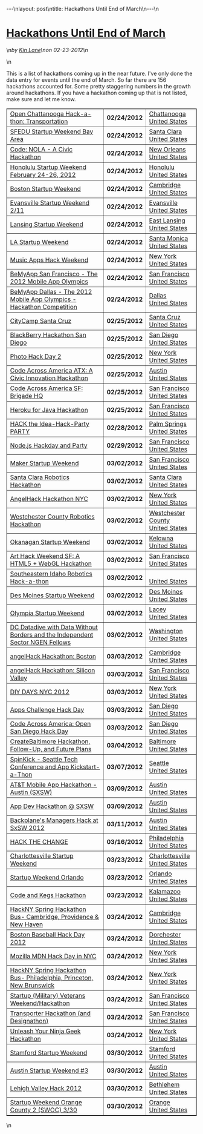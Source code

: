 ---\nlayout: post\ntitle: Hackathons Until End of March\n---\n<h1 class="title"><a href="#" rel="bookmark" title="Hackathons Until End of March">Hackathons Until End of March</a></h1>\n<i><span class="small">by</span> <a href="https://plus.google.com/106460238807821851374" rel="author">Kin Lane</a>\n<span class="small">on</span> <span class="post-date">02-23-2012</span>\n</i><p></p>\n<p>This is a list of hackathons coming up in the near future.  I've only done the data entry for events until the end of March.  So far there are 156 hackathons accounted for.  Some pretty staggering numbers in the growth around hackathons.  If you have a hackathon coming up that is not listed, make sure and let me know.</p>
<table border="1" cellspacing="5" cellpadding="5" width="100%">
<tbody>
<tr>
<td><a href="/events/open_chattanooga_hackathon_transportation.php">Open Chattanooga Hack-a-thon: Transportation</a></td>
<td><strong>02/24/2012</strong></td>
<td><a href="/events/open_chattanooga_hackathon_transportation.php">Chattanooga<br />United States</a></td>
</tr>
<tr>
<td><a href="/events/sfedu_startup_weekend_bay_area.php">SFEDU Startup Weekend Bay Area</a></td>
<td><strong>02/24/2012</strong></td>
<td><a href="/events/sfedu_startup_weekend_bay_area.php">Santa Clara<br />United States</a></td>
</tr>
<tr>
<td><a href="/events/code_nola__a_civic_hackathon.php">Code: NOLA - A Civic Hackathon</a></td>
<td><strong>02/24/2012</strong></td>
<td><a href="/events/code_nola__a_civic_hackathon.php">New Orleans<br />United States</a></td>
</tr>
<tr>
<td><a href="/events/honolulu_startup_weekend_february_2426_2012.php">Honolulu Startup Weekend February 24-26, 2012</a></td>
<td><strong>02/24/2012</strong></td>
<td><a href="/events/honolulu_startup_weekend_february_2426_2012.php">Honolulu<br />United States</a></td>
</tr>
<tr>
<td><a href="/events/boston_startup_weekend.php">Boston Startup Weekend</a></td>
<td><strong>02/24/2012</strong></td>
<td><a href="/events/boston_startup_weekend.php">Cambridge<br />United States</a></td>
</tr>
<tr>
<td><a href="/events/evansville_startup_weekend_211.php">Evansville Startup Weekend 2/11</a></td>
<td><strong>02/24/2012</strong></td>
<td><a href="/events/evansville_startup_weekend_211.php">Evansville<br />United States</a></td>
</tr>
<tr>
<td><a href="/events/lansing_startup_weekend.php">Lansing Startup Weekend</a></td>
<td><strong>02/24/2012</strong></td>
<td><a href="/events/lansing_startup_weekend.php">East Lansing<br />United States</a></td>
</tr>
<tr>
<td><a href="/events/la_startup_weekend.php">LA Startup Weekend</a></td>
<td><strong>02/24/2012</strong></td>
<td><a href="/events/la_startup_weekend.php">Santa Monica<br />United States</a></td>
</tr>
<tr>
<td><a href="/events/music_apps_hack_weekend.php">Music Apps Hack Weekend</a></td>
<td><strong>02/24/2012</strong></td>
<td><a href="/events/music_apps_hack_weekend.php">New York<br />United States</a></td>
</tr>
<tr>
<td><a href="/events/bemyapp_san_francisco__the_2012_mobile_app_olympics.php">BeMyApp San Francisco - The 2012 Mobile App Olympics</a></td>
<td><strong>02/24/2012</strong></td>
<td><a href="/events/bemyapp_san_francisco__the_2012_mobile_app_olympics.php">San Francisco<br />United States</a></td>
</tr>
<tr>
<td><a href="/events/bemyapp_dallas__the_2012_mobile_app_olympics__hackathon_competition.php">BeMyApp Dallas - The 2012 Mobile App Olympics - Hackathon Competition</a></td>
<td><strong>02/24/2012</strong></td>
<td><a href="/events/bemyapp_dallas__the_2012_mobile_app_olympics__hackathon_competition.php">Dallas<br />United States</a></td>
</tr>
<tr>
<td><a href="/events/citycamp_santa_cruz.php">CityCamp Santa Cruz</a></td>
<td><strong>02/25/2012</strong></td>
<td><a href="/events/citycamp_santa_cruz.php">Santa Cruz<br />United States</a></td>
</tr>
<tr>
<td><a href="/events/blackberry_hackathon_san_diego.php">BlackBerry Hackathon San Diego</a></td>
<td><strong>02/25/2012</strong></td>
<td><a href="/events/blackberry_hackathon_san_diego.php">San Diego<br />United States</a></td>
</tr>
<tr>
<td><a href="/events/photo_hack_day_2.php">Photo Hack Day 2</a></td>
<td><strong>02/25/2012</strong></td>
<td><a href="/events/photo_hack_day_2.php">New York<br />United States</a></td>
</tr>
<tr>
<td><a href="/events/code_across_america_atx_a_civic_innovation_hackathon.php">Code Across America ATX: A Civic Innovation Hackathon</a></td>
<td><strong>02/25/2012</strong></td>
<td><a href="/events/code_across_america_atx_a_civic_innovation_hackathon.php">Austin<br />United States</a></td>
</tr>
<tr>
<td><a href="/events/code_across_america_sf_brigade_hq.php">Code Across America SF: Brigade HQ</a></td>
<td><strong>02/25/2012</strong></td>
<td><a href="/events/code_across_america_sf_brigade_hq.php">San Francisco<br />United States</a></td>
</tr>
<tr>
<td><a href="/events/heroku_for_java_hackathon.php">Heroku for Java Hackathon</a></td>
<td><strong>02/25/2012</strong></td>
<td><a href="/events/heroku_for_java_hackathon.php">San Francisco<br />United States</a></td>
</tr>
<tr>
<td><a href="/events/hack_the_ideahackparty_party.php">HACK the Idea-Hack-Party PARTY</a></td>
<td><strong>02/28/2012</strong></td>
<td><a href="/events/hack_the_ideahackparty_party.php">Palm Springs<br />United States</a></td>
</tr>
<tr>
<td><a href="/events/nodejs_hackday_and_party.php">Node.js Hackday and Party</a></td>
<td><strong>02/29/2012</strong></td>
<td><a href="/events/nodejs_hackday_and_party.php">San Francisco<br />United States</a></td>
</tr>
<tr>
<td><a href="/events/maker_startup_weekend.php">Maker Startup Weekend</a></td>
<td><strong>03/02/2012</strong></td>
<td><a href="/events/maker_startup_weekend.php">San Francisco<br />United States</a></td>
</tr>
<tr>
<td><a href="/events/santa_clara_robotics_hackathon.php">Santa Clara Robotics Hackathon</a></td>
<td><strong>03/02/2012</strong></td>
<td><a href="/events/santa_clara_robotics_hackathon.php">Santa Clara<br />United States</a></td>
</tr>
<tr>
<td><a href="/events/angelhack_hackathon_nyc.php">AngelHack Hackathon NYC</a></td>
<td><strong>03/02/2012</strong></td>
<td><a href="/events/angelhack_hackathon_nyc.php">New York<br />United States</a></td>
</tr>
<tr>
<td><a href="/events/westchester_county_robotics_hackathon.php">Westchester County Robotics Hackathon</a></td>
<td><strong>03/02/2012</strong></td>
<td><a href="/events/westchester_county_robotics_hackathon.php">Westchester County<br />United States</a></td>
</tr>
<tr>
<td><a href="/events/okanagan_startup_weekend.php">Okanagan Startup Weekend</a></td>
<td><strong>03/02/2012</strong></td>
<td><a href="/events/okanagan_startup_weekend.php">Kelowna<br />United States</a></td>
</tr>
<tr>
<td><a href="/events/art_hack_weekend_sf_a_html5__webgl_hackathon.php">Art Hack Weekend SF: A HTML5 + WebGL Hackathon</a></td>
<td><strong>03/02/2012</strong></td>
<td><a href="/events/art_hack_weekend_sf_a_html5__webgl_hackathon.php">San Francisco<br />United States</a></td>
</tr>
<tr>
<td><a href="/events/southeastern_idaho_robotics_hackathon.php">Southeastern Idaho Robotics Hack-a-thon</a></td>
<td><strong>03/02/2012</strong></td>
<td><a href="/events/southeastern_idaho_robotics_hackathon.php"><br />United States</a></td>
</tr>
<tr>
<td><a href="/events/des_moines_startup_weekend.php">Des Moines Startup Weekend</a></td>
<td><strong>03/02/2012</strong></td>
<td><a href="/events/des_moines_startup_weekend.php">Des Moines<br />United States</a></td>
</tr>
<tr>
<td><a href="/events/olympia_startup_weekend.php">Olympia Startup Weekend</a></td>
<td><strong>03/02/2012</strong></td>
<td><a href="/events/olympia_startup_weekend.php">Lacey<br />United States</a></td>
</tr>
<tr>
<td><a href="/events/dc_datadive_with_data_without_borders_and_the_independent_sector_ngen_fellows.php">DC Datadive with Data Without Borders and the Independent Sector NGEN Fellows</a></td>
<td><strong>03/02/2012</strong></td>
<td><a href="/events/dc_datadive_with_data_without_borders_and_the_independent_sector_ngen_fellows.php">Washington<br />United States</a></td>
</tr>
<tr>
<td><a href="/events/angelhack_hackathon_boston.php">angelHack Hackathon: Boston</a></td>
<td><strong>03/03/2012</strong></td>
<td><a href="/events/angelhack_hackathon_boston.php">Cambridge<br />United States</a></td>
</tr>
<tr>
<td><a href="/events/angelhack_hackathon_silicon_valley.php">angelHack Hackathon: Silicon Valley</a></td>
<td><strong>03/03/2012</strong></td>
<td><a href="/events/angelhack_hackathon_silicon_valley.php">San Francisco<br />United States</a></td>
</tr>
<tr>
<td><a href="/events/diy_days_nyc_2012.php">DIY DAYS NYC 2012</a></td>
<td><strong>03/03/2012</strong></td>
<td><a href="/events/diy_days_nyc_2012.php">New York<br />United States</a></td>
</tr>
<tr>
<td><a href="/events/apps_challenge_hack_day.php">Apps Challenge Hack Day</a></td>
<td><strong>03/03/2012</strong></td>
<td><a href="/events/apps_challenge_hack_day.php">San Diego<br />United States</a></td>
</tr>
<tr>
<td><a href="/events/code_across_america_open_san_diego_hack_day.php">Code Across America: Open San Diego Hack Day</a></td>
<td><strong>03/03/2012</strong></td>
<td><a href="/events/code_across_america_open_san_diego_hack_day.php">San Diego<br />United States</a></td>
</tr>
<tr>
<td><a href="/events/createbaltimore_hackathon_followup_and_future_plans.php">CreateBaltimore Hackathon, Follow-Up, and Future Plans</a></td>
<td><strong>03/04/2012</strong></td>
<td><a href="/events/createbaltimore_hackathon_followup_and_future_plans.php">Baltimore<br />United States</a></td>
</tr>
<tr>
<td><a href="/events/spinkick__seattle_tech_conference_and_app_kickstartathon.php">SpinKick - Seattle Tech Conference and App Kickstart-a-Thon</a></td>
<td><strong>03/07/2012</strong></td>
<td><a href="/events/spinkick__seattle_tech_conference_and_app_kickstartathon.php">Seattle<br />United States</a></td>
</tr>
<tr>
<td><a href="/events/att_mobile_app_hackathon__austin_sxsw.php">AT&amp;T Mobile App Hackathon - Austin (SXSW)</a></td>
<td><strong>03/09/2012</strong></td>
<td><a href="/events/att_mobile_app_hackathon__austin_sxsw.php">Austin<br />United States</a></td>
</tr>
<tr>
<td><a href="/events/app_dev_hackathon__sxsw.php">App Dev Hackathon @ SXSW</a></td>
<td><strong>03/09/2012</strong></td>
<td><a href="/events/app_dev_hackathon__sxsw.php">Austin<br />United States</a></td>
</tr>
<tr>
<td><a href="/events/backplanes_managers_hack_at_sxsw_2012.php">Backplane's Managers Hack at SxSW 2012</a></td>
<td><strong>03/11/2012</strong></td>
<td><a href="/events/backplanes_managers_hack_at_sxsw_2012.php">Austin<br />United States</a></td>
</tr>
<tr>
<td><a href="/events/hack_the_change.php">HACK THE CHANGE</a></td>
<td><strong>03/16/2012</strong></td>
<td><a href="/events/hack_the_change.php">Philadelphia<br />United States</a></td>
</tr>
<tr>
<td><a href="/events/charlottesville_startup_weekend.php">Charlottesville Startup Weekend</a></td>
<td><strong>03/23/2012</strong></td>
<td><a href="/events/charlottesville_startup_weekend.php">Charlottesville<br />United States</a></td>
</tr>
<tr>
<td><a href="/events/startup_weekend_orlando.php">Startup Weekend Orlando</a></td>
<td><strong>03/23/2012</strong></td>
<td><a href="/events/startup_weekend_orlando.php">Orlando<br />United States</a></td>
</tr>
<tr>
<td><a href="/events/code_and_kegs_hackathon.php">Code and Kegs Hackathon</a></td>
<td><strong>03/23/2012</strong></td>
<td><a href="/events/code_and_kegs_hackathon.php">Kalamazoo<br />United States</a></td>
</tr>
<tr>
<td><a href="/events/hackny_spring_hackathon_bus_cambridge_providence__new_haven.php">HackNY Spring Hackathon Bus- Cambridge, Providence &amp; New Haven</a></td>
<td><strong>03/24/2012</strong></td>
<td><a href="/events/hackny_spring_hackathon_bus_cambridge_providence__new_haven.php">Cambridge<br />United States</a></td>
</tr>
<tr>
<td><a href="/events/boston_baseball_hack_day_2012.php">Boston Baseball Hack Day 2012</a></td>
<td><strong>03/24/2012</strong></td>
<td><a href="/events/boston_baseball_hack_day_2012.php">Dorchester<br />United States</a></td>
</tr>
<tr>
<td><a href="/events/mozilla_mdn_hack_day_in_nyc.php">Mozilla MDN Hack Day in NYC</a></td>
<td><strong>03/24/2012</strong></td>
<td><a href="/events/mozilla_mdn_hack_day_in_nyc.php">New York<br />United States</a></td>
</tr>
<tr>
<td><a href="/events/hackny_spring_hackathon_bus_philadelphia_princeton_new_brunswick.php">HackNY Spring Hackathon Bus- Philadelphia, Princeton, New Brunswick</a></td>
<td><strong>03/24/2012</strong></td>
<td><a href="/events/hackny_spring_hackathon_bus_philadelphia_princeton_new_brunswick.php">New York<br />United States</a></td>
</tr>
<tr>
<td><a href="/events/startup_military_veterans_weekendhackathon.php">Startup (Military) Veterans Weekend/Hackathon</a></td>
<td><strong>03/24/2012</strong></td>
<td><a href="/events/startup_military_veterans_weekendhackathon.php">San Francisco<br />United States</a></td>
</tr>
<tr>
<td><a href="/events/transporter_hackathon_and_designathon.php">Transporter Hackathon (and Designathon)</a></td>
<td><strong>03/24/2012</strong></td>
<td><a href="/events/transporter_hackathon_and_designathon.php">San Francisco<br />United States</a></td>
</tr>
<tr>
<td><a href="/events/unleash_your_ninja_geek_hackathon.php">Unleash Your Ninja Geek Hackathon</a></td>
<td><strong>03/24/2012</strong></td>
<td><a href="/events/unleash_your_ninja_geek_hackathon.php">New York<br />United States</a></td>
</tr>
<tr>
<td><a href="/events/stamford_startup_weekend.php">Stamford Startup Weekend</a></td>
<td><strong>03/30/2012</strong></td>
<td><a href="/events/stamford_startup_weekend.php">Stamford<br />United States</a></td>
</tr>
<tr>
<td><a href="/events/austin_startup_weekend_3.php">Austin Startup Weekend #3</a></td>
<td><strong>03/30/2012</strong></td>
<td><a href="/events/austin_startup_weekend_3.php">Austin<br />United States</a></td>
</tr>
<tr>
<td><a href="/events/lehigh_valley_hack_2012.php">Lehigh Valley Hack 2012</a></td>
<td><strong>03/30/2012</strong></td>
<td><a href="/events/lehigh_valley_hack_2012.php">Bethlehem<br />United States</a></td>
</tr>
<tr>
<td><a href="/events/startup_weekend_orange_county_2_swoc_330.php">Startup Weekend Orange County 2 (SWOC) 3/30</a></td>
<td><strong>03/30/2012</strong></td>
<td><a href="/events/startup_weekend_orange_county_2_swoc_330.php">Orange<br />United States</a></td>
</tr>
</tbody>
</table>\n